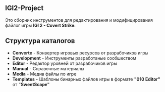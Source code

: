 IGI2-Project
------------
Это сборник инструментов для редактирования и модифицирования файлог игры **IGI 2 - Covert Strike**.


Структура каталогов
-------------------

- **Converte** - Конвертер игровых ресурсов от разрабочиков игры
- **Development** - Инструменты разработаные сообшеством
- **Editor** - Редактор уровней от разрабочиков игры
- **Manual** - Справочные материалы
- **Media** - Медиа файлы по игре
- **Templates** - Шаблоны бинарных файлов игры в формате **"010 Editor"** от **"SweetScape"**
